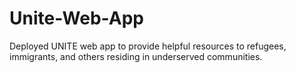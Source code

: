 # Unite-Web-App
Deployed UNITE web app to provide helpful resources to refugees, immigrants, and others residing in underserved communities.
